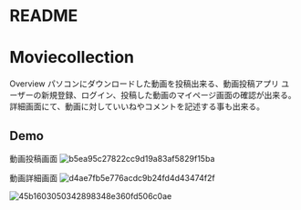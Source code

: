 # README

Moviecollection
====
Overview
パソコンにダウンロードした動画を投稿出来る、動画投稿アプリ
ユーザーの新規登録、ログイン、投稿した動画のマイページ画面の確認が出来る。
詳細画面にて、動画に対していいねやコメントを記述する事も出来る。

## Demo
動画投稿画面
![b5ea95c27822cc9d19a83af5829f15ba](https://user-images.githubusercontent.com/52347821/64719579-7bca8980-d503-11e9-999d-3560ff5d4afe.gif)

動画詳細画面
![d4ae7fb5e776acdc9b24fd4d43474f2f](https://user-images.githubusercontent.com/52347821/64720019-7588dd00-d504-11e9-8d1d-10c22a690825.gif)

![45b1603050342898348e360fd506c0ae](https://user-images.githubusercontent.com/52347821/64720075-8cc7ca80-d504-11e9-803a-4c8b5ffad6a8.gif)
